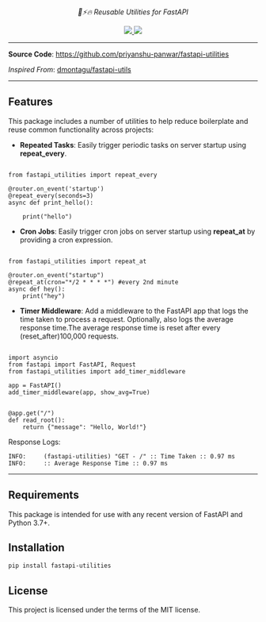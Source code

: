 <p align="center">
    <em>🎨⚡️🔥 Reusable Utilities for FastAPI</em>
</p>
<p align="center">
<a href="https://github.com/priyanshu-panwar/fastapi-utilities/actions/workflows/build.yaml" > 
 <img src="https://github.com/priyanshu-panwar/fastapi-utilities/actions/workflows/build.yaml/badge.svg"/> 
 </a>
<a href="https://codecov.io/gh/priyanshu-panwar/fastapi-utilities" > 
 <img src="https://codecov.io/gh/priyanshu-panwar/fastapi-utilities/graph/badge.svg?token=8ACG93WM6I"/> 
 </a>

</p>

---

**Source Code**: <a href="https://github.com/priyanshu-panwar/fastapi-utilities" target="_blank">https://github.com/priyanshu-panwar/fastapi-utilities</a>

*Inspired From*: <a href="https://github.com/dmontagu/fastapi-utils" target="_blank">dmontagu/fastapi-utils</a>

---

## Features

This package includes a number of utilities to help reduce boilerplate and reuse common functionality across projects:

* **Repeated Tasks**: Easily trigger periodic tasks on server startup using **repeat_every**.

```

from fastapi_utilities import repeat_every

@router.on_event('startup')
@repeat_every(seconds=3)
async def print_hello():

    print("hello")
```

* **Cron Jobs**: Easily trigger cron jobs on server startup using **repeat_at** by providing a cron expression.

```

from fastapi_utilities import repeat_at

@router.on_event("startup")
@repeat_at(cron="*/2 * * * *") #every 2nd minute
async def hey():
    print("hey")

```

* **Timer Middleware**: Add a middleware to the FastAPI app that logs the time taken to process a request. Optionally, also logs the average response time.The average response time is reset after every (reset_after)100,000 requests.


```

import asyncio
from fastapi import FastAPI, Request
from fastapi_utilities import add_timer_middleware

app = FastAPI()
add_timer_middleware(app, show_avg=True)


@app.get("/")
def read_root():
    return {"message": "Hello, World!"}

```

Response Logs: 
```
INFO:     (fastapi-utilities) "GET - /" :: Time Taken :: 0.97 ms
INFO:     :: Average Response Time :: 0.97 ms
```



---

## Requirements

This package is intended for use with any recent version of FastAPI and Python 3.7+.

## Installation

```bash
pip install fastapi-utilities
```

## License

This project is licensed under the terms of the MIT license.
